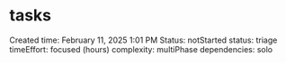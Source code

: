 # tasks

Created time: February 11, 2025 1:01 PM
Status: notStarted
status: triage
timeEffort: focused (hours)
complexity: multiPhase
dependencies: solo